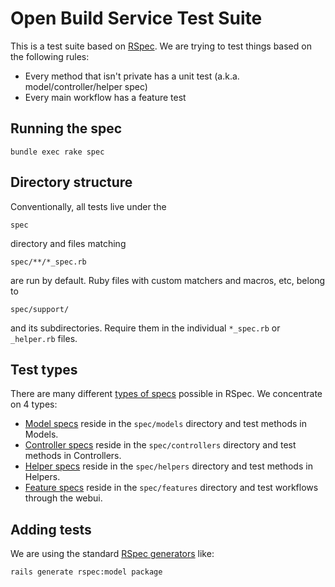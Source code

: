 # Open Build Service Test Suite
This is a test suite based on [RSpec](http://rspec.info/). We are trying to
test things based on the following rules: 

* Every method that isn't private has a unit test (a.k.a. model/controller/helper spec)
* Every main workflow has a feature test

## Running the spec
`bundle exec rake spec`

## Directory structure
Conventionally, all tests live under the

`spec`

directory and files matching

`spec/**/*_spec.rb`

are run by default. Ruby files with custom matchers and macros, etc, belong to

`spec/support/`

and its subdirectories. Require them in the individual `*_spec.rb` or `_helper.rb` files.

## Test types
There are many different [types of specs](https://relishapp.com/rspec/rspec-rails/docs/directory-structure)
possible in RSpec. We concentrate on 4 types: 

* [Model specs](https://relishapp.com/rspec/rspec-rails/docs/model-specs) reside in the `spec/models` directory and test methods in Models.
* [Controller specs](https://relishapp.com/rspec/rspec-rails/docs/controller-specs) reside in the `spec/controllers` directory and test methods in Controllers.
* [Helper specs](https://relishapp.com/rspec/rspec-rails/docs/helper-specs/helper-spec) reside in the `spec/helpers` directory and test methods in Helpers.
* [Feature specs](https://relishapp.com/rspec/rspec-rails/docs/feature-specs/feature-spec) reside in the `spec/features` directory and test workflows through the webui. 

## Adding tests
We are using the standard [RSpec generators](https://relishapp.com/rspec/rspec-rails/docs/generators) like:

`rails generate rspec:model package`


